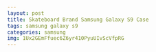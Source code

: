 ```yaml
---
layout: post
title: Skateboard Brand Samsung Galaxy S9 Case
tags: samsung galaxy s9
categories: samsung
img: 1Ux2GEmFfuec6Z6yr410PyuUIvScVfpRG
---
```

